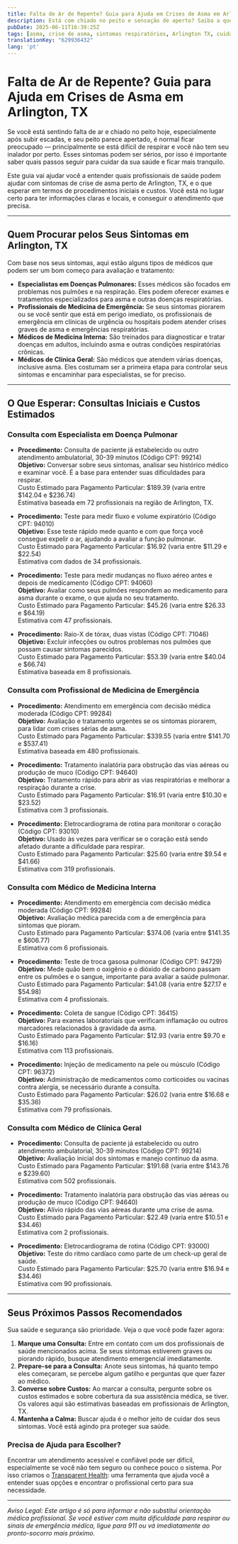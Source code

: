 ```yaml
---
title: Falta de Ar de Repente? Guia para Ajuda em Crises de Asma em Arlington, TX  
description: Está com chiado no peito e sensação de aperto? Saiba a quem recorrer para ajuda com crises de asma em Arlington, TX, e os custos iniciais que pode esperar.  
pubDate: 2025-06-11T16:39:25Z
tags: [asma, crise de asma, sintomas respiratórios, Arlington TX, cuidados pulmonares, medicina de emergência, clínica geral, custos de saúde]
translationKey: "629936432"
lang: 'pt'
---
```


# Falta de Ar de Repente? Guia para Ajuda em Crises de Asma em Arlington, TX

Se você está sentindo falta de ar e chiado no peito hoje, especialmente após subir escadas, e seu peito parece apertado, é normal ficar preocupado — principalmente se está difícil de respirar e você não tem seu inalador por perto. Esses sintomas podem ser sérios, por isso é importante saber quais passos seguir para cuidar da sua saúde e ficar mais tranquilo.

Este guia vai ajudar você a entender quais profissionais de saúde podem ajudar com sintomas de crise de asma perto de Arlington, TX, e o que esperar em termos de procedimentos iniciais e custos. Você está no lugar certo para ter informações claras e locais, e conseguir o atendimento que precisa.

---

## Quem Procurar pelos Seus Sintomas em Arlington, TX

Com base nos seus sintomas, aqui estão alguns tipos de médicos que podem ser um bom começo para avaliação e tratamento:

- **Especialistas em Doenças Pulmonares:** Esses médicos são focados em problemas nos pulmões e na respiração. Eles podem oferecer exames e tratamentos especializados para asma e outras doenças respiratórias.  
- **Profissionais de Medicina de Emergência:** Se seus sintomas piorarem ou se você sentir que está em perigo imediato, os profissionais de emergência em clínicas de urgência ou hospitais podem atender crises graves de asma e emergências respiratórias.  
- **Médicos de Medicina Interna:** São treinados para diagnosticar e tratar doenças em adultos, incluindo asma e outras condições respiratórias crônicas.  
- **Médicos de Clínica Geral:** São médicos que atendem várias doenças, inclusive asma. Eles costumam ser a primeira etapa para controlar seus sintomas e encaminhar para especialistas, se for preciso.

---

## O Que Esperar: Consultas Iniciais e Custos Estimados

### Consulta com Especialista em Doença Pulmonar

- **Procedimento:** Consulta de paciente já estabelecido ou outro atendimento ambulatorial, 30-39 minutos (Código CPT: 99214)  
  **Objetivo:** Conversar sobre seus sintomas, analisar seu histórico médico e examinar você. É a base para entender suas dificuldades para respirar.  
  Custo Estimado para Pagamento Particular: $189.39 (varia entre $142.04 e $236.74)  
  Estimativa baseada em 72 profissionais na região de Arlington, TX.

- **Procedimento:** Teste para medir fluxo e volume expiratório (Código CPT: 94010)  
  **Objetivo:** Esse teste rápido mede quanto e com que força você consegue expelir o ar, ajudando a avaliar a função pulmonar.  
  Custo Estimado para Pagamento Particular: $16.92 (varia entre $11.29 e $22.54)  
  Estimativa com dados de 34 profissionais.

- **Procedimento:** Teste para medir mudanças no fluxo aéreo antes e depois de medicamento (Código CPT: 94060)  
  **Objetivo:** Avaliar como seus pulmões respondem ao medicamento para asma durante o exame, o que ajuda no seu tratamento.  
  Custo Estimado para Pagamento Particular: $45.26 (varia entre $26.33 e $64.19)  
  Estimativa com 47 profissionais.

- **Procedimento:** Raio-X de tórax, duas vistas (Código CPT: 71046)  
  **Objetivo:** Excluir infecções ou outros problemas nos pulmões que possam causar sintomas parecidos.  
  Custo Estimado para Pagamento Particular: $53.39 (varia entre $40.04 e $66.74)  
  Estimativa baseada em 8 profissionais.

### Consulta com Profissional de Medicina de Emergência

- **Procedimento:** Atendimento em emergência com decisão médica moderada (Código CPT: 99284)  
  **Objetivo:** Avaliação e tratamento urgentes se os sintomas piorarem, para lidar com crises sérias de asma.  
  Custo Estimado para Pagamento Particular: $339.55 (varia entre $141.70 e $537.41)  
  Estimativa baseada em 480 profissionais.

- **Procedimento:** Tratamento inalatória para obstrução das vias aéreas ou produção de muco (Código CPT: 94640)  
  **Objetivo:** Tratamento rápido para abrir as vias respiratórias e melhorar a respiração durante a crise.  
  Custo Estimado para Pagamento Particular: $16.91 (varia entre $10.30 e $23.52)  
  Estimativa com 3 profissionais.

- **Procedimento:** Eletrocardiograma de rotina para monitorar o coração (Código CPT: 93010)  
  **Objetivo:** Usado às vezes para verificar se o coração está sendo afetado durante a dificuldade para respirar.  
  Custo Estimado para Pagamento Particular: $25.60 (varia entre $9.54 e $41.66)  
  Estimativa com 319 profissionais.

### Consulta com Médico de Medicina Interna

- **Procedimento:** Atendimento em emergência com decisão médica moderada (Código CPT: 99284)  
  **Objetivo:** Avaliação médica parecida com a de emergência para sintomas que pioram.  
  Custo Estimado para Pagamento Particular: $374.06 (varia entre $141.35 e $606.77)  
  Estimativa com 6 profissionais.

- **Procedimento:** Teste de troca gasosa pulmonar (Código CPT: 94729)  
  **Objetivo:** Mede quão bem o oxigênio e o dióxido de carbono passam entre os pulmões e o sangue, importante para avaliar a saúde pulmonar.  
  Custo Estimado para Pagamento Particular: $41.08 (varia entre $27.17 e $54.98)  
  Estimativa com 4 profissionais.

- **Procedimento:** Coleta de sangue (Código CPT: 36415)  
  **Objetivo:** Para exames laboratoriais que verificam inflamação ou outros marcadores relacionados à gravidade da asma.  
  Custo Estimado para Pagamento Particular: $12.93 (varia entre $9.70 e $16.16)  
  Estimativa com 113 profissionais.

- **Procedimento:** Injeção de medicamento na pele ou músculo (Código CPT: 96372)  
  **Objetivo:** Administração de medicamentos como corticoides ou vacinas contra alergia, se necessário durante a consulta.  
  Custo Estimado para Pagamento Particular: $26.02 (varia entre $16.68 e $35.36)  
  Estimativa com 79 profissionais.

### Consulta com Médico de Clínica Geral

- **Procedimento:** Consulta de paciente já estabelecido ou outro atendimento ambulatorial, 30-39 minutos (Código CPT: 99214)  
  **Objetivo:** Avaliação inicial dos sintomas e manejo contínuo da asma.  
  Custo Estimado para Pagamento Particular: $191.68 (varia entre $143.76 e $239.60)  
  Estimativa com 502 profissionais.

- **Procedimento:** Tratamento inalatória para obstrução das vias aéreas ou produção de muco (Código CPT: 94640)  
  **Objetivo:** Alívio rápido das vias aéreas durante uma crise de asma.  
  Custo Estimado para Pagamento Particular: $22.49 (varia entre $10.51 e $34.46)  
  Estimativa com 2 profissionais.

- **Procedimento:** Eletrocardiograma de rotina (Código CPT: 93000)  
  **Objetivo:** Teste do ritmo cardíaco como parte de um check-up geral de saúde.  
  Custo Estimado para Pagamento Particular: $25.70 (varia entre $16.94 e $34.46)  
  Estimativa com 90 profissionais.

---

## Seus Próximos Passos Recomendados

Sua saúde e segurança são prioridade. Veja o que você pode fazer agora:

1. **Marque uma Consulta:** Entre em contato com um dos profissionais de saúde mencionados acima. Se seus sintomas estiverem graves ou piorando rápido, busque atendimento emergencial imediatamente.  
2. **Prepare-se para a Consulta:** Anote seus sintomas, há quanto tempo eles começaram, se percebe algum gatilho e perguntas que quer fazer ao médico.  
3. **Converse sobre Custos:** Ao marcar a consulta, pergunte sobre os custos estimados e sobre cobertura da sua assistência médica, se tiver. Os valores aqui são estimativas baseadas em profissionais de Arlington, TX.  
4. **Mantenha a Calma:** Buscar ajuda é o melhor jeito de cuidar dos seus sintomas. Você está agindo pra proteger sua saúde.

### Precisa de Ajuda para Escolher?

Encontrar um atendimento acessível e confiável pode ser difícil, especialmente se você não tem seguro ou conhece pouco o sistema. Por isso criamos o [Transparent Health](https://transparenthealth.ai): uma ferramenta que ajuda você a entender suas opções e encontrar o profissional certo para sua necessidade.

---

*Aviso Legal: Este artigo é só para informar e não substitui orientação médica profissional. Se você estiver com muita dificuldade para respirar ou sinais de emergência médica, ligue para 911 ou vá imediatamente ao pronto-socorro mais próximo.*